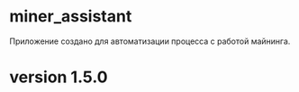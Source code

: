 ﻿# miner_assistant
Приложение создано для автоматизации процесса с работой майнинга.


# version 1.5.0

